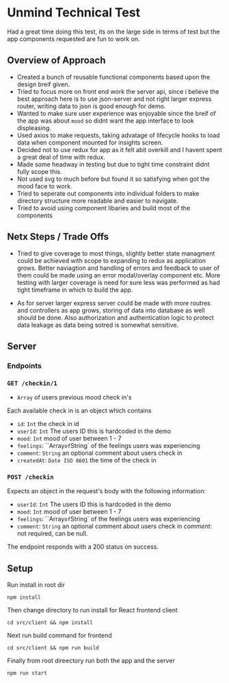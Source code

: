 # Unmind Technical Test
Had a great time doing this test, its on the large side in terms of test but the app components requested are fun to work on.

## Overview of Approach
- Created a bunch of reusable functional components based upon the design breif given.
- Tried to focus more on front end work the server api, since i believe the best approach here is to use json-server and not right larger express router, writing data to json is good enough for demo.
- Wanted to make sure user experience was enjoyable since the breif of the app was about `mood` so didnt want the app interface to look displeasing.
- Used axios to make requests, taking advatage of lifecycle hooks to load data when component mounted for insights screen.
- Decided not to use redux for app as it felt abit overkill and I havent spent a great deal of time with redux.
- Made some headway in testing but due to tight time constraint didnt fully scope this.
- Not used svg to much before but found it so satisfying when got the mood face to work.
- Tried to seperate out components into individual folders to make directory structure more readable and easier to navigate.
- Tried to avoid using component libaries and build most of the components 

## Netx Steps / Trade Offs
- Tried to give coverage to most things, slightly better state managment could be achieved with scope to expanding to redux as application grows. Better naviagtion and handling of errors and feedback to user of them could be made using an error modal/overlay component etc. More testing with larger coverage is need for sure less was performed as had tight timeframe in which to build the app.

- As for server larger express server could be made with more routres and controllers as app grows, storing of data into database as well should be done. Also authorization and authentication logic to protect data leakage as data being sotred is somewhat sensitive.

## Server

### Endpoints

### `GET /checkin/1`

- `Array` of users previous mood check in's

Each available check in is an object which contains

- `id`: `Int` the check in id
- `userId`: `Int` The users ID this is hardcoded in the demo
- `mood`: `Int` mood of user between 1 - 7
- `feelings`: ``Array` of `String` of the feelings users was experiencing
- `comment`: `String` an optional comment about users check in
- `createdAt`: `Date ISO 8601` the time of the check in

### `POST /checkin`

Expects an object in the request's body with the following information:

- `userId`: `Int` The users ID this is hardcoded in the demo
- `mood`: `Int` mood of user between 1 - 7
- `feelings`: ``Array` of `String` of the feelings users was experiencing
- `comment`: `String` an optional comment about users check in _comment_: not required, can be null.

The endpoint responds with a 200 status on success.

## Setup

Run install in root dir

```
npm install
```

Then change directory to run install for React frontend client

```
cd src/client && npm install
```

Next run build command for frontend

```
cd src/client && npm run build
```

Finally from root direectory run both the app and the server

```
npm run start
```

